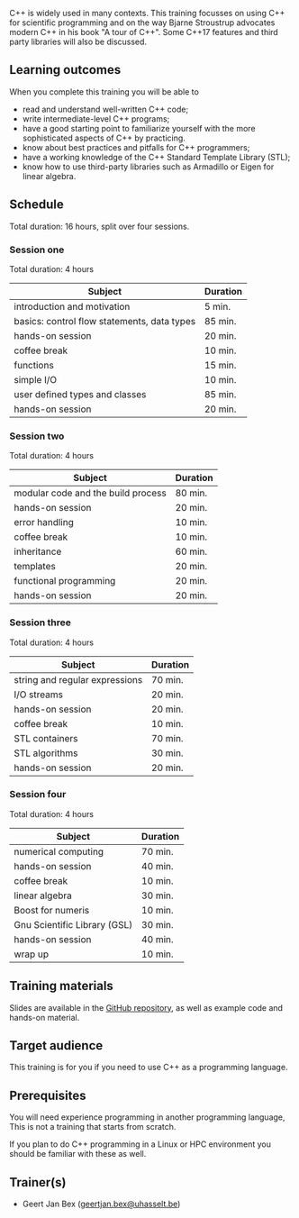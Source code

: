 C++ is widely used in many contexts.
This training focusses on using C++ for scientific programming and on
the way Bjarne Stroustrup advocates modern C++ in his book "A tour of
C++".  Some C++17 features and third party libraries will also be
discussed.


## Learning outcomes

When you complete this training you will be able to

  * read and understand well-written C++ code;
  * write intermediate-level C++ programs;
  * have a good starting point to familiarize yourself with the more
    sophisticated aspects of C++ by practicing.
  * know about best practices and pitfalls for C++ programmers;
  * have a working knowledge of the C++ Standard Template Library
    (STL);
  * know how to use third-party libraries such as Armadillo or
    Eigen for linear algebra.


## Schedule

Total duration: 16 hours, split over four sessions.


### Session one

Total duration: 4 hours

  | Subject                                     | Duration |
  |---------------------------------------------|----------|
  | introduction and motivation                 |  5 min.  |
  | basics: control flow statements, data types | 85 min.  |
  | hands-on session                            | 20 min.  |
  | coffee break                                | 10 min.  |
  | functions                                   | 15 min.  |
  | simple I/O                                  | 10 min.  |
  | user defined types and classes              | 85 min.  |
  | hands-on session                            | 20 min.  |


### Session two

Total duration: 4 hours

  | Subject                             | Duration |
  |-------------------------------------|----------|
  | modular code and the build process  | 80 min.  |
  | hands-on session                    | 20 min.  |
  | error handling                      | 10 min.  |
  | coffee break                        | 10 min.  |
  | inheritance                         | 60 min.  |
  | templates                           | 20 min.  |
  | functional programming              | 20 min.  |
  | hands-on session                    | 20 min.  |


### Session three

Total duration: 4 hours

  | Subject                        | Duration |
  |--------------------------------|----------|
  | string and regular expressions | 70 min.  |
  | I/O streams                    | 20 min.  |
  | hands-on session               | 20 min.  |
  | coffee break                   | 10 min.  |
  | STL containers                 | 70 min.  |
  | STL algorithms                 | 30 min.  |
  | hands-on session               | 20 min.  |
  

### Session four

Total duration: 4 hours

  | Subject                        | Duration |
  |--------------------------------|----------|
  | numerical computing            | 70 min.  |
  | hands-on session               | 40 min.  |
  | coffee break                   | 10 min.  |
  | linear algebra                 | 30 min.  |
  | Boost for numeris              | 10 min.  |
  | Gnu Scientific Library (GSL)   | 30 min.  |
  | hands-on session               | 40 min.  |
  | wrap up                        | 10 min.  |


## Training materials

Slides are available in the
 [GitHub repository](https://github.com/gjbex/Scientific-C-plus-plus/),
as well as example code and hands-on material.


## Target audience

This training is for you if you need to use C++ as a programming
language.


## Prerequisites

You will need experience programming in another programming language,
This is not a training that starts from scratch.

If you plan to do C++ programming in a Linux or HPC environment you should
be familiar with these as well.


## Trainer(s)

  * Geert Jan Bex ([geertjan.bex@uhasselt.be](mailto:geertjan.bex@uhasselt.be))
